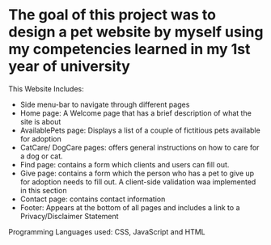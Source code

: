 # The goal of this project was to design a pet website by myself using my competencies learned in my 1st year of university

This Website Includes:

- Side menu-bar to navigate through different pages 
- Home page: A Welcome page that has a brief description of what the site is about
- AvailablePets page:  Displays a list of a couple of fictitious pets available for adoption
- CatCare/ DogCare pages: offers general instructions on how to care for a dog or cat. 
- Find page: contains a form which clients and users can fill out.
- Give page: contains a form which the person who has a pet to give up for adoption needs to fill out. A client-side validation waa implemented in this section
- Contact page: contains contact information
- Footer: Appears at the bottom of all pages and includes a link to a Privacy/Disclaimer Statement

Programming Languages used: CSS, JavaScript and HTML 

